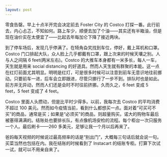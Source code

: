 ```yaml
---
layout: post
---
```


零食告罄。早上十点半开完会决定前去 Foster City 的 Costco 打探一番。此行前去，内心忐忑，不知如何。路上车少，顺便去加了个油——其实还有半箱油，但是现在油价实在太便宜了——比起去年每加仑下降了接近两块。

到了停车场后，发现几乎停满了。在犄角旮旯找到车位，停好，戴上耳机和口罩。Costco 门口排起大队，众人脸上几乎都戴有口罩，跟上次来的时候天壤之别。人与人之间隔 6 feet(两米左右)。Costco 的大推车本身都有一米多长，每人一车，天生就是用来 social distancing 的好道具。然而人天生就有群聚的本能。这一点在红灯前面尤其明显。明明是红灯，可是很多时候可以注意到前车无意识地往前挪动。只要前车一进，后车会立即跟进，尽管只挪行了一步不到。排队时也是如此。前方并无异动，然而人们还是会时不时往前挤挪。久而久之，6 feet 变成 5 feet，5 feet 变成了 4 feet。

Costco 里面人头攒动，但是比平时少得多。以前，我每次去 Costco 的平均消费不超过 100 美元。然而如今疫情当前，看到什么都想买一点。面对着“可买可不买”的商品，通常是买；如果是“必须买”的商品，则超量购买。诺大的购物车最后被塞得满满的。结账处也要排长队，有点像机场安检的流程。每个柜台一次只服务一个人。最后刷卡——260 多美元，足够让我一个月以后再来了。

爸妈每天视频的时候说过最高频率的话是“别出门”，大概每三句话后就会说一句。买菜当然也包括在内。我在结账的时候看到了 Instacart 的结账专柜。打算下次试一试，就可以不用亲自来了。
